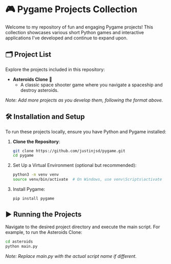 # 🎮 Pygame Projects Collection

Welcome to my repository of fun and engaging Pygame projects! This collection showcases various short Python games and interactive applications I've developed and continue to expand upon.

## 🗂️ Project List

Explore the projects included in this repository:

- **Asteroids Clone** 🚀
  - A classic space shooter game where you navigate a spaceship and destroy asteroids.

*Note: Add more projects as you develop them, following the format above.*

## 🛠️ Installation and Setup

To run these projects locally, ensure you have Python and Pygame installed:

1. **Clone the Repository**:
   ```bash
   git clone https://github.com/justinjsd/pygame.git
   cd pygame

2. Set Up a Virtual Environment (optional but recommended):
   ```bash
   python3 -m venv venv
   source venv/bin/activate  # On Windows, use venv\Scripts\activate

3. Install Pygame:
   ```bash
   pip install pygame

## ▶️ Running the Projects

Navigate to the desired project directory and execute the main script. For example, to run the Asteroids Clone:
```bash
cd asteroids
python main.py
```
*Note: Replace main.py with the actual script name if different.*
